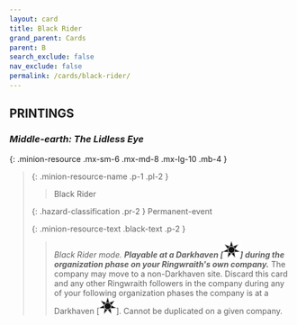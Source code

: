 ```yaml
---
layout: card
title: Black Rider
grand_parent: Cards
parent: B
search_exclude: false
nav_exclude: false
permalink: /cards/black-rider/
---
```


## PRINTINGS


### _Middle-earth: The Lidless Eye_

{: .minion-resource .mx-sm-6 .mx-md-8 .mx-lg-10 .mb-4 }
> {: .minion-resource-name .p-1 .pl-2 }
> > <div class="hazard-mp"></div>
> > <div class="card-name">Black Rider</div>
>
> {: .hazard-classification .pr-2 }
> Permanent-event
>
> {: .minion-resource-text .black-text .p-2 }
> > _Black Rider mode._ ***Playable at a Darkhaven <nobr>[<img src="/assets/images/dark-haven.svg">]</nobr> during the organization phase on your Ringwraith's own company.*** The company may move to a non-Darkhaven site. Discard this card and any other Ringwraith followers in the company during any of your following organization phases the company is at a Darkhaven <nobr>[<img src="/assets/images/dark-haven.svg">]</nobr>. Cannot be duplicated on a given company. 
> 
